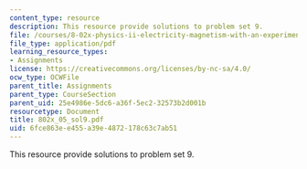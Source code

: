 ```yaml
---
content_type: resource
description: This resource provide solutions to problem set 9.
file: /courses/8-02x-physics-ii-electricity-magnetism-with-an-experimental-focus-spring-2005/6fce863ee455a39e4872178c63c7ab51_802x_05_sol9.pdf
file_type: application/pdf
learning_resource_types:
- Assignments
license: https://creativecommons.org/licenses/by-nc-sa/4.0/
ocw_type: OCWFile
parent_title: Assignments
parent_type: CourseSection
parent_uid: 25e4986e-5dc6-a36f-5ec2-32573b2d001b
resourcetype: Document
title: 802x_05_sol9.pdf
uid: 6fce863e-e455-a39e-4872-178c63c7ab51
---
```

This resource provide solutions to problem set 9.